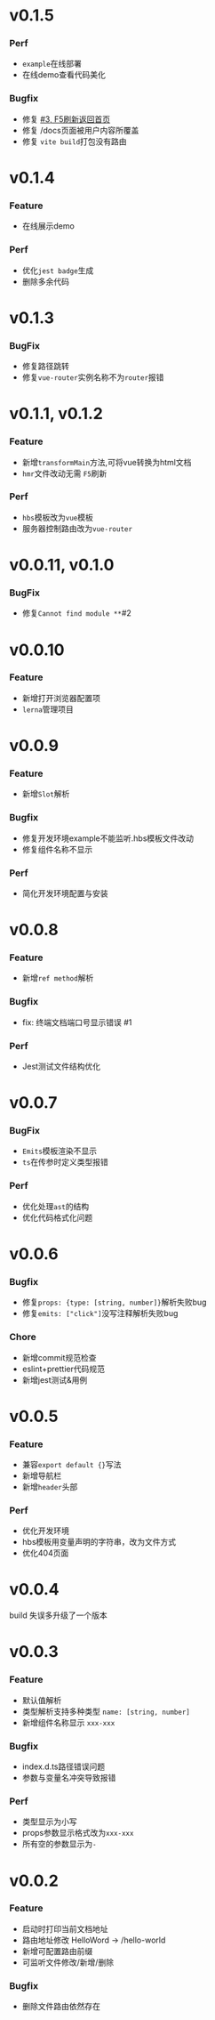# v0.1.5

### Perf

* `example`在线部署
* 在线demo查看代码美化

### Bugfix

* 修复 [#3, F5刷新返回首页](https://github.com/meetqy/vite-plugin-vue-docs/issues/3) 
* 修复 /docs页面被用户内容所覆盖
* 修复 `vite build`打包没有路由

# v0.1.4

### Feature

* 在线展示demo

### Perf

* 优化`jest badge`生成
* 删除多余代码

# v0.1.3

### BugFix

* 修复路径跳转
* 修复`vue-router`实例名称不为`router`报错

# v0.1.1, v0.1.2

### Feature

* 新增`transformMain`方法,可将vue转换为html文档
* `hmr`文件改动无需 `F5`刷新

### Perf

* `hbs`模板改为`vue`模板
* 服务器控制路由改为`vue-router`

# v0.0.11, v0.1.0

### BugFix

* 修复`Cannot find module **`#2

# v0.0.10

### Feature

* 新增打开浏览器配置项
* `lerna`管理项目

# v0.0.9

### Feature

* 新增`Slot`解析

### Bugfix 

* 修复开发环境example不能监听.hbs模板文件改动
* 修复组件名称不显示

### Perf

* 简化开发环境配置与安装

# v0.0.8

### Feature

* 新增`ref method`解析

### Bugfix

* fix: 终端文档端口号显示错误 #1

### Perf 

* Jest测试文件结构优化

# v0.0.7

### BugFix

* `Emits`模板渲染不显示
* `ts`在传参时定义类型报错

### Perf

* 优化处理`ast`的结构
* 优化代码格式化问题

# v0.0.6

### Bugfix

* 修复`props: {type: [string, number]}`解析失败bug
* 修复`emits: ["click"]`没写注释解析失败bug

### Chore

* 新增commit规范检查
* eslint+prettier代码规范
* 新增jest测试&用例


# v0.0.5

### Feature

* 兼容`export default {}`写法
* 新增导航栏
* 新增`header`头部

### Perf

* 优化开发环境
* hbs模板用变量声明的字符串，改为文件方式
* 优化404页面

# v0.0.4

build 失误多升级了一个版本

# v0.0.3

### Feature

* 默认值解析
* 类型解析支持多种类型 `name: [string, number]`
* 新增组件名称显示 `xxx-xxx`

### Bugfix

* index.d.ts路径错误问题
* 参数与变量名冲突导致报错

### Perf

* 类型显示为小写
* props参数显示格式改为`xxx-xxx`
* 所有空的参数显示为`-`




# v0.0.2

### Feature

* 启动时打印当前文档地址
* 路由地址修改 HelloWord -> /hello-world
* 新增可配置路由前缀
* 可监听文件修改/新增/删除

### Bugfix

* 删除文件路由依然存在
